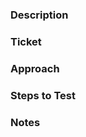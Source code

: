 <!-- Please complete the following sections as necessary. -->

### Description

<!-- Summary of the changes, related issue, relevant motivation, and context -->

### Ticket

<!-- Link to ticket in pivotal. Append ticket_id to provided URL. -->

### Approach

<!-- Any changed dependencies, e.g. requires an install/update/migration, etc. -->

### Steps to Test

<!-- If this work affects a user's experience, provide steps to test these changes in-app. -->

### Notes

<!-- Additional information, key learnings, and future development considerations. -->
